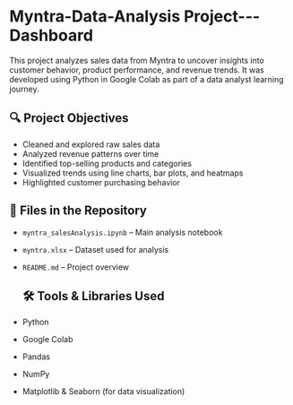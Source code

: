 # Myntra-Data-Analysis Project---Dashboard

This project analyzes sales data from Myntra to uncover insights into customer behavior, product performance, and revenue trends. It was developed using Python in Google Colab as part of a data analyst learning journey.

## 🔍 Project Objectives

- Cleaned and explored raw sales data
- Analyzed revenue patterns over time
- Identified top-selling products and categories
- Visualized trends using line charts, bar plots, and heatmaps
- Highlighted customer purchasing behavior
  

## 📁 Files in the Repository

- `myntra_salesAnalysis.ipynb` – Main analysis notebook
- `myntra.xlsx` – Dataset used for analysis
- `README.md` – Project overview

  ## 🛠️ Tools & Libraries Used

- Python
- Google Colab
- Pandas
- NumPy
- Matplotlib & Seaborn (for data visualization)

